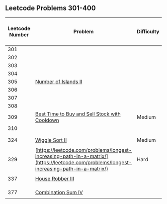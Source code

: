## Leetcode Problems 301-400

| Leetcode Number | Problem | Difficulty | Solution | Applied Data Structure / Algorithms | Note |
|---|---|---|---|---|---|
| 301 | []() | | []() | | |
| 302 | []() | | []() | | |
| 303 | []() | | []() | | |
| 304 | []() | | []() | | |
| 305 | [Number of Islands II](https://leetcode.com/problems/number-of-islands-ii/) | | [NumberOfIslands.java](../problems101_200/src/main/java/com.search2026.leetcode.problems/NumberOfIslands.java) | | |
| 306 | []() | | []() | | |
| 307 | []() | | []() | | |
| 308 | []() | | []() | | |
| 309 | [Best Time to Buy and Sell Stock with Cooldown](https://leetcode.com/problems/best-time-to-buy-and-sell-stock-with-cooldown/) | Medium | [BestTimeToBuyAndSellStock.java](../problems101_200/src/main/java/com.search2026.leetcode.problems/BestTimeToBuyAndSellStock.java) | | |
| 310 | []() | | []() | | |
| | | | | | |
| | | | | | |
| 324 | [Wiggle Sort II](https://leetcode.com/problems/wiggle-sort-ii/) | Medium | [WiggleSort.java](../problems201_300/src/main/java/com.search2026.leetcode.problems/WiggleSort.java) | | |
| | | | | | |
| 329 | [https://leetcode.com/problems/longest-increasing-path-in-a-matrix/](https://leetcode.com/problems/longest-increasing-path-in-a-matrix/) | Hard | | | |
| | | | | | |
| 337 | [House Robber III](https://leetcode.com/problems/house-robber-iii/) | | [HouseRobber.java](../problems101_200/src/main/java/com.search2026.leetcode.problems/HouseRobber.java) | | |
| | | | | | |
| | | | | | |
| | | | | | |
| 377 | [Combination Sum IV](https://leetcode.com/problems/combination-sum-iv/) | |  [CombinationSum.java](../problems1_100/src/main/java/com.search2026.leetcode.problems/CombinationSum.java) | | |
| | | | | | |